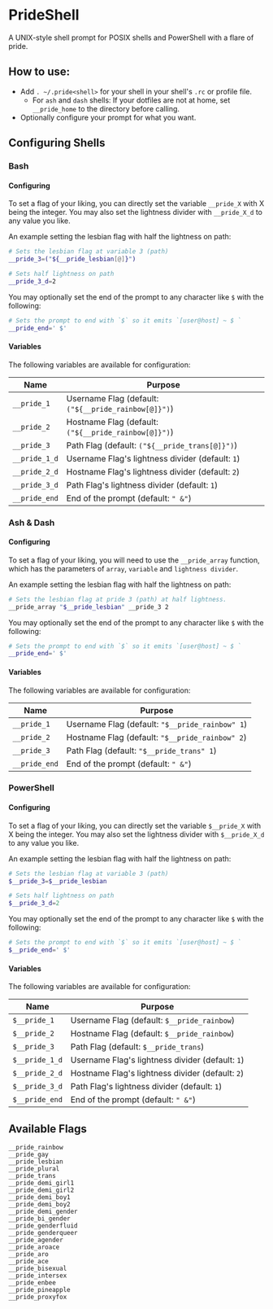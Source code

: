 # PrideShell

A UNIX-style shell prompt for POSIX shells and PowerShell with a flare of pride.

## How to use:

 - Add `. ~/.pride<shell>` for your shell in your shell's `.rc` or profile file.
   - For `ash` and `dash` shells: If your dotfiles are not at home, set `__pride_home` to the directory before calling.
 - Optionally configure your prompt for what you want.

## Configuring Shells

### Bash

#### Configuring

To set a flag of your liking, you can directly set the variable `__pride_X` with X being the integer. You may also set
the lightness divider with `__pride_X_d` to any value you like.

An example setting the lesbian flag with half the lightness on path:

```sh
# Sets the lesbian flag at variable 3 (path)
__pride_3=("${__pride_lesbian[@]}")

# Sets half lightness on path
__pride_3_d=2
```

You may optionally set the end of the prompt to any character like `$` with the following:

```sh
# Sets the prompt to end with `$` so it emits `[user@host] ~ $ `
__pride_end=' $'
```

#### Variables

The following variables are available for configuration:

| Name          | Purpose                                              |
|---------------|------------------------------------------------------|
| `__pride_1`   | Username Flag (default: `("${__pride_rainbow[@]}")`) |
| `__pride_2`   | Hostname Flag (default: `("${__pride_rainbow[@]}")`) |
| `__pride_3`   | Path Flag (default: `("${__pride_trans[@]}")`)       |
| `__pride_1_d` | Username Flag's lightness divider (default: `1`)     |
| `__pride_2_d` | Hostname Flag's lightness divider (default: `2`)     |
| `__pride_3_d` | Path Flag's lightness divider (default: `1`)         |
| `__pride_end` | End of the prompt (default: `" &"`)                  |

### Ash & Dash

#### Configuring

To set a flag of your liking, you will need to use the `__pride_array` function, which has the parameters of `array`,
`variable` and `lightness divider`.

An example setting the lesbian flag with half the lightness on path:

```sh
# Sets the lesbian flag at pride 3 (path) at half lightness.
__pride_array "$__pride_lesbian" __pride_3 2
```

You may optionally set the end of the prompt to any character like `$` with the following:

```sh
# Sets the prompt to end with `$` so it emits `[user@host] ~ $ `
__pride_end=' $'
```

#### Variables

The following variables are available for configuration:

| Name          | Purpose                                         |
|---------------|-------------------------------------------------|
| `__pride_1`   | Username Flag (default: `"$__pride_rainbow" 1`) |
| `__pride_2`   | Hostname Flag (default: `"$__pride_rainbow" 2`) |
| `__pride_3`   | Path Flag (default: `"$__pride_trans" 1`)       |
| `__pride_end` | End of the prompt (default: `" &"`)             |

### PowerShell

#### Configuring

To set a flag of your liking, you can directly set the variable `$__pride_X` with X being the integer. You may also set
the lightness divider with `$__pride_X_d` to any value you like.

An example setting the lesbian flag with half the lightness on path:

```powershell
# Sets the lesbian flag at variable 3 (path)
$__pride_3=$__pride_lesbian

# Sets half lightness on path
$__pride_3_d=2
```

You may optionally set the end of the prompt to any character like `$` with the following:

```powershell
# Sets the prompt to end with `$` so it emits `[user@host] ~ $ `
$__pride_end=' $'
```

#### Variables

The following variables are available for configuration:

| Name           | Purpose                                          |
|----------------|--------------------------------------------------|
| `$__pride_1`   | Username Flag (default: `$__pride_rainbow`)      |
| `$__pride_2`   | Hostname Flag (default: `$__pride_rainbow`)      |
| `$__pride_3`   | Path Flag (default: `$__pride_trans`)            |
| `$__pride_1_d` | Username Flag's lightness divider (default: `1`) |
| `$__pride_2_d` | Hostname Flag's lightness divider (default: `2`) |
| `$__pride_3_d` | Path Flag's lightness divider (default: `1`)     |
| `$__pride_end` | End of the prompt (default: `" &"`)              |

## Available Flags

```
__pride_rainbow
__pride_gay
__pride_lesbian
__pride_plural
__pride_trans
__pride_demi_girl1
__pride_demi_girl2
__pride_demi_boy1
__pride_demi_boy2
__pride_demi_gender
__pride_bi_gender
__pride_genderfluid
__pride_genderqueer
__pride_agender
__pride_aroace
__pride_aro
__pride_ace
__pride_bisexual
__pride_intersex
__pride_enbee
__pride_pineapple
__pride_proxyfox
```
